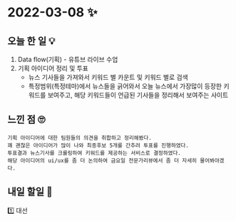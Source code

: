 # 2022-03-08 ✨

## 오늘 한 일 💡

1. Data flow(기획) - 유튜브 라이브 수업
2. 기획 아이디어 정리 및 투표
	+ 뉴스 기사들을 가져와서 키워드 별 카운트 및 키워드 별로 검색 
	+ 특정범위(특정테마)에서 뉴스들을 긁어와서 오늘 뉴스에서 가장많이 등장한 키워드를 보여주고, 해당 키워드들이 언급된 기사들을 정리해서 보여주는 사이트

## 느낀 점 🙄
```
기획 아이디어에 대한 팀원들의 의견을 취합하고 정리해봤다. 
꽤 괜찮은 아이디어가 많이 나와 최종후보 5개를 간추려 투표를 진행하였다.  
투표결과 뉴스기사를 크롤링하여 키워드를 제공하는 서비스로 결정하였다. 
해당 아이디어의 ui/ux를 좀 더 논의하여 금요일 전문가리뷰에서 좀 더 자세히 물어봐야겠다.
```
## 내일 할일 🧐
1️⃣ 대선



